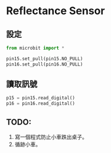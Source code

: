 # Reflectance Sensor

## 設定

```python
from microbit import *

pin15.set_pull(pin15.NO_PULL)
pin16.set_pull(pin16.NO_PULL)
```

## 讀取訊號

```python
p15 = pin15.read_digital()
p16 = pin16.read_digital()
```

## TODO:

1. 寫一個程式防止小車跌出桌子。
2. 循跡小車。